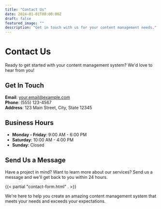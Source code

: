 ```yaml
---
title: "Contact Us"
date: 2024-01-01T00:00:00Z
draft: false
featured_image: ""
description: "Get in touch with us for your content management needs."
---
```


# Contact Us

Ready to get started with your content management system? We'd love to hear from you!

## Get In Touch

**Email**: your.email@example.com  
**Phone**: (555) 123-4567  
**Address**: 123 Main Street, City, State 12345

## Business Hours

- **Monday - Friday**: 9:00 AM - 6:00 PM
- **Saturday**: 10:00 AM - 4:00 PM
- **Sunday**: Closed

## Send Us a Message

Have a project in mind? Want to learn more about our services? Send us a message and we'll get back to you within 24 hours.

{{< partial "contact-form.html" . >}}

We're here to help you create an amazing content management system that meets your needs and exceeds your expectations.
